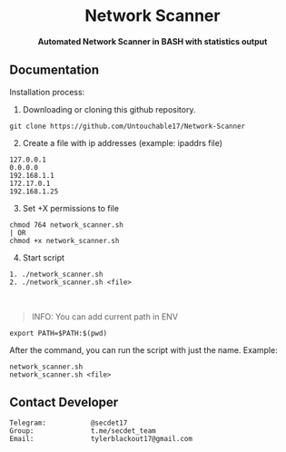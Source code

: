 <h1 align="center">Network Scanner</h1>

<h4 align="center"> Automated Network Scanner in BASH with statistics output </h4>

## Documentation

Installation process:

1. Downloading or cloning this github repository.
```
git clone https://github.com/Untouchable17/Network-Scanner
```
2. Create a file with ip addresses (example: ipaddrs file)
```
127.0.0.1
0.0.0.0
192.168.1.1
172.17.0.1
192.168.1.25
```
3. Set +X permissions to file
```
chmod 764 network_scanner.sh
| OR
chmod +x network_scanner.sh
```
4. Start script
```
1. ./network_scanner.sh
2. ./network_scanner.sh <file>
```
<br/>

> INFO: You can add current path in ENV
```
export PATH=$PATH:$(pwd)
```
After the command, you can run the script with just the name. Example:
```
network_scanner.sh
network_scanner.sh <file>
```
## Contact Developer


    Telegram:           @secdet17
    Group:              t.me/secdet_team
    Email:              tylerblackout17@gmail.com

